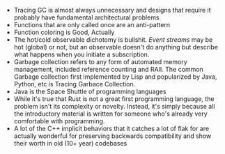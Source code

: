 - Tracing GC is almost always unnecessary and designs that require it probably have fundamental architectural problems
- Functions that are only called once are an anti-pattern
- Function coloring is Good, Actually
- The hot/cold observable dichotomy is bullshit. *Event streams* may be hot (global) or not, but an observable doesn't do anything but describe what happens when you initiate a subscription.
- Garbage collection refers to any form of automated memory management, included reference counting and RAII. The common Garbage collection first implemented by Lisp and popularized by Java, Python, etc is Tracing Garbace Collection.
- Java is the Space Shuttle of programming languages
- While it's true that Rust is not a great first programming language, the problem isn't its complexity or novelty. Instead, it's simply because all the introductory material is written for someone who's already very comfortable with programming.
- A lot of the C++ implicit behaviors that it catches a lot of flak for are actually wonderful for preserving backwards compatibility and show their worth in old (10+ year) codebases
